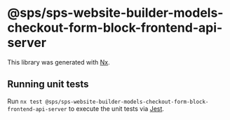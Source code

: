 # @sps/sps-website-builder-models-checkout-form-block-frontend-api-server

This library was generated with [Nx](https://nx.dev).

## Running unit tests

Run `nx test @sps/sps-website-builder-models-checkout-form-block-frontend-api-server` to execute the unit tests via [Jest](https://jestjs.io).
